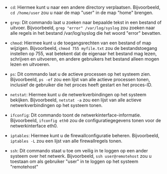 
    
-   `cd`: Hiermee kunt u naar een andere directory verplaatsen. Bijvoorbeeld, `cd /home/user` zou u naar de map "user" in de map "home" brengen.
    
-   `grep`: Dit commando laat u zoeken naar bepaalde tekst in een bestand of uitvoer. Bijvoorbeeld, `grep "error" /var/log/syslog` zou zoeken naar alle regels in het bestand /var/log/syslog die het woord "error" bevatten.
    
-   `chmod`: Hiermee kunt u de toegangsrechten van een bestand of map wijzigen. Bijvoorbeeld, `chmod 755 myfile.txt` zou de bestandstoegang instellen op 755, wat betekent dat de eigenaar het bestand mag lezen, schrijven en uitvoeren, en andere gebruikers het bestand alleen mogen lezen en uitvoeren.
    
-   `ps`: Dit commando laat u de actieve processen op het systeem zien. Bijvoorbeeld, `ps -ef` zou een lijst van alle actieve processen tonen, inclusief de gebruiker die het proces heeft gestart en het proces-ID.
    
-   `netstat`: Hiermee kunt u de netwerkverbindingen op het systeem bekijken. Bijvoorbeeld, `netstat -a` zou een lijst van alle actieve netwerkverbindingen op het systeem tonen.
    
-   `ifconfig`: Dit commando toont de netwerkinterface-informatie. Bijvoorbeeld, `ifconfig eth0` zou de configuratiegegevens tonen voor de netwerkinterface eth0.
    
-   `iptables`: Hiermee kunt u de firewallconfiguratie beheren. Bijvoorbeeld, `iptables -L` zou een lijst van alle firewallregels tonen.
    
-   `ssh`: Dit commando staat u toe om veilig in te loggen op een ander systeem over het netwerk. Bijvoorbeeld, `ssh user@remotehost` zou u toestaan om als gebruiker "user" in te loggen op het systeem "remotehost"